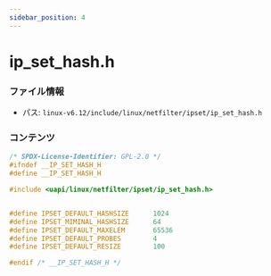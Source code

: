```yaml
---
sidebar_position: 4
---
```

# ip_set_hash.h

### ファイル情報

- パス: `linux-v6.12/include/linux/netfilter/ipset/ip_set_hash.h`

### コンテンツ

```h
/* SPDX-License-Identifier: GPL-2.0 */
#ifndef __IP_SET_HASH_H
#define __IP_SET_HASH_H

#include <uapi/linux/netfilter/ipset/ip_set_hash.h>


#define IPSET_DEFAULT_HASHSIZE		1024
#define IPSET_MIMINAL_HASHSIZE		64
#define IPSET_DEFAULT_MAXELEM		65536
#define IPSET_DEFAULT_PROBES		4
#define IPSET_DEFAULT_RESIZE		100

#endif /* __IP_SET_HASH_H */

```
